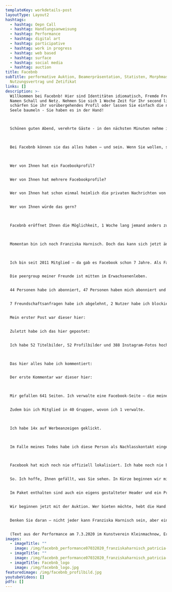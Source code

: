 ```yaml
---
templateKey: workdetails-post
layoutType: Layout2
hashtags:
  - hashtag: Oepn Call
  - hashtag: Handlungsanweisung
  - hashtag: Performance
  - hashtag: digital art
  - hashtag: participative
  - hashtag: work in progress
  - hashtag: web based
  - hashtag: surface
  - hashtag: social media
  - hashtag: auction
title: Facebnb
subTitle: performative Auktion, Beamerpräsentation, Statisten, Morphmaske,
  Nutzungsvertrag und Zetifikat
links: []
description: >-
  Willkommen bei Facebnb! Hier sind Identitäten idiomatisch, Fremde Freunde und
  Namen Schall und Netz. Nehmen Sie sich 1 Woche Zeit für Ihr second life,
  schärfen Sie ihr vorübergehendes Profil oder lassen Sie einfach die neugierige
  Seele baumeln - Sie haben es in der Hand! 



  Schönen guten Abend, verehrte Gäste - in den nächsten Minuten nehme ich Sie mit auf eine Reise. Ich zeige Ihnen ein Ziel, dass Sie tragen können wie eine zweite Haut. Als Flaneur können Sie sich treiben lassen, als Spion Fremdes aushorchen, als Schauspieler das zweite Gesicht erproben. Sie können aber auch einfach heimlich Tagebuch lesen.

   

  Bei Facebnb können sie das alles haben – und sein. Wenn Sie wollen, sogar gleichzeitig.

   

  Wer von Ihnen hat ein Facebookprofil?


  Wer von Ihnen hat mehrere Facebookprofile?


  Wer von Ihnen hat schon einmal heimlich die privaten Nachrichten von jemand anderen gelesen?


  Wer von Ihnen würde das gern?

   

  Facebnb eröffnet Ihnen die Möglichkeit, 1 Woche lang jemand anders zu sein. Hier und heute haben Sie die einmalige Möglichkeit, einen einwöchentlichen Zugang zur virtuellen Identität von Franziska Harnisch zu erstehen!

   

  Momentan bin ich noch Franziska Harnisch. Doch das kann sich jetzt ändern. Bevor wir in die Auktion einsteigen, möchte ich Ihnen Ihre neue Identität noch etwas schmackhafter machen. Hier ein paar unumstößliche Fakten:

   

  Ich bin seit 2011 Mitglied – da gab es Facebook schon 7 Jahre. Als Facebook-Nutzerin bin ich eine von 394 Millionen in Europa. Seit 2011 habe ich 733 Freunde gesammelt, aber auch 157 Personen aus der Freundesliste entfernt. Meine neueste Freundin ist:


  Die peergroup meiner Freunde ist mitten im Erwachsenenleben.


  44 Personen habe ich abonniert, 47 Personen haben mich abonniert und 25 Freundschaftsanfragen sind unbeantwortet.


  7 Freundschaftsanfragen habe ich abgelehnt, 2 Nutzer habe ich blockiert.


  Mein erster Post war dieser hier:


  Zuletzt habe ich das hier gepostet:


  Ich habe 52 Titelbilder, 52 Profilbilder und 388 Instagram-Fotos hochgeladen.

   

  Das hier alles habe ich kommentiert:


  Der erste Kommentar war dieser hier:

   

  Mir gefallen 641 Seiten. Ich verwalte eine Facebook-Seite – die meines ehemaligen Projektraums Vitrine01:


  Zudem bin ich Mitglied in 40 Gruppen, wovon ich 1 verwalte.

   

  Ich habe 14x auf Werbeanzeigen geklickt.

   

  Im Falle meines Todes habe ich diese Person als Nachlasskontakt eingesetzt:

   

  Facebook hat mich noch nie offiziell lokalisiert. Ich habe noch nie bewusst an oder über Facebook Geld bezahlt


  So. Ich hoffe, Ihnen gefällt, was Sie sehen. In Kürze beginnen wir mit der Auktion. Sie haben darin die Möglichkeit, die Facebook-Identität von Franziska Harnisch für eine Woche zu bewohnen – zertifiziert und mit allen Zugangsrechten. Ihre Posts sind meine Posts. Alles, was man mit einem Facebook-Profil machen kann und darf, können Sie tun.


  Im Paket enthalten sind auch ein eigens gestalteter Header und ein Profilbild, welche sofort nach der Auktion freigeschaltet werden. Zudem erhalten Sie mit der beschrifteten Morphmaske die analoge 2. Haut, die jeglichen Restzweifel an Ihrer neuen, legal erworbenen Identität ausmerzen wird.


  Wir beginnen jetzt mit der Auktion. Wer bieten möchte, hebt die Hand. Das Gebot erhöht sich dann um 2 € pro Handhebung.


  Denken Sie daran – nicht jeder kann Franziska Harnisch sein, aber eine oder einer von Ihnen wird ab heute eine Woche diese einmalige Chance erhalten.


  (Text aus der Performance am 7.3.2020 im Kunstverein Kleinmachnow, Eröffnung der Ausstellung INTERWEAVING SPHERES)
images:
  - imageTitle: ""
    image: /img/facebnb_performance07032020_franziskaharnisch_patricia-detmering_04.jpg
  - imageTitle: ""
    image: /img/facebnb_performance07032020_franziskaharnisch_patricia-detmering_02.jpg
  - imageTitle: Facebnb_logo
    image: /img/facebnb_logo.jpg
featuredimage: /img/facebnb_profilbild.jpg
youtubeVideos: []
pdfs: []
---
```

